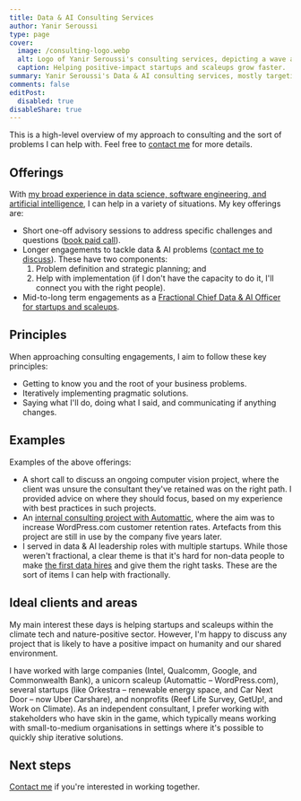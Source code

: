 ```yaml
---
title: Data & AI Consulting Services
author: Yanir Seroussi
type: page
cover:
  image: /consulting-logo.webp
  alt: Logo of Yanir Seroussi's consulting services, depicting a wave and an up-and-to-the-right graph.
  caption: Helping positive-impact startups and scaleups grow faster.
summary: Yanir Seroussi's Data & AI consulting services, mostly targeting startups and scaleups focused on positive-impact outcomes.
comments: false
editPost:
  disabled: true
disableShare: true
---
```


This is a high-level overview of my approach to consulting and the sort of problems I can help with. Feel free to [contact me](/contact/) for more details.

## Offerings

With [my broad experience in data science, software engineering, and artificial intelligence](/about/), I can help in a variety of situations. My key offerings are:

- Short one-off advisory sessions to address specific challenges and questions ([book paid call](https://talkw.me/@yanir)).
- Longer engagements to tackle data & AI problems ([contact me to discuss](/contact/)). These have two components:
  1. Problem definition and strategic planning; and
  2. Help with implementation (if I don't have the capacity to do it, I'll connect you with the right people).
- Mid-to-long term engagements as a [Fractional Chief Data & AI Officer for startups and scaleups](/fractional-chief-data-officer/#/).

## Principles

When approaching consulting engagements, I aim to follow these key principles:

- Getting to know you and the root of your business problems.
- Iteratively implementing pragmatic solutions.
- Saying what I'll do, doing what I said, and communicating if anything changes.

## Examples

Examples of the above offerings:

- A short call to discuss an ongoing computer vision project, where the client was unsure the consultant they've retained was on the right path. I provided advice on where they should focus, based on my experience with best practices in such projects.
- An [internal consulting project with Automattic](https://data.blog/2019/01/15/how-to-increase-retention-and-revenue-in-1000-nontrivial-steps/), where the aim was to increase WordPress.com customer retention rates. Artefacts from this project are still in use by the company five years later. 
- I served in data & AI leadership roles with multiple startups. While those weren't fractional, a clear theme is that it's hard for non-data people to make [the first data hires](https://yanirseroussi.com/2024/02/05/substance-over-titles-your-first-data-hire-may-be-a-data-scientist/) and give them the right tasks. These are the sort of items I can help with fractionally.

## Ideal clients and areas

My main interest these days is helping startups and scaleups within the climate tech and nature-positive sector. However, I'm happy to discuss any project that is likely to have a positive impact on humanity and our shared environment.

I have worked with large companies (Intel, Qualcomm, Google, and Commonwealth Bank), a unicorn scaleup (Automattic &ndash; WordPress.com), several startups (like Orkestra &ndash; renewable energy space, and Car Next Door &ndash; now Uber Carshare), and nonprofits (Reef Life Survey, GetUp!, and Work on Climate). As an independent consultant, I prefer working with stakeholders who have skin in the game, which typically means working with small-to-medium organisations in settings where it's possible to quickly ship iterative solutions.

## Next steps

[Contact me](/contact/) if you're interested in working together.
